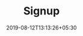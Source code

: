 ---
title: "Signup"
date: 2019-08-12T13:13:26+05:30
type: "credit-report"
layout: "create-account"

loggedin: false
---